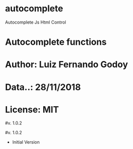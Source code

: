 # autocomplete
Autocomplete Js Html Control
# Autocomplete functions
# Author: Luiz Fernando Godoy
# Data..: 28/11/2018
# License: MIT
#v. 1.0.2


#v. 1.0.2
- Initial Version
